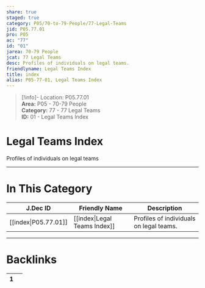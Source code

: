 ```yaml
---  
share: true  
staged: true  
category: P05/70-to-79-People/77-Legal-Teams  
jid: P05.77.01  
pro: P05  
ac: "77"  
id: "01"  
jarea: 70-79 People  
jcat: 77 Legal Teams  
desc: Profiles of individuals on legal teams.  
friendlyname: Legal Teams Index  
title: index  
alias: P05-77-01, Legal Teams Index  
---  
```

  
>[!info]- Location: P05.77.01  
>**Area:** P05 - 70-79 People  
>**Category:** 77 - 77 Legal Teams  
>**ID:** 01 - Legal Teams Index  
  
# Legal Teams Index  
  
Profiles of individuals on legal teams  
   
  
  
---  
# In This Category  
  
| J.Dec ID                                                                          | Friendly Name                                                                             | Description                             |  
| --------------------------------------------------------------------------------- | ----------------------------------------------------------------------------------------- | --------------------------------------- |  
| [[index\|P05.77.01]] | [[index\|Legal Teams Index]] | Profiles of individuals on legal teams. |  
  
  
---  
# Backlinks  
<div><table class="dataview table-view-table"><thead class="table-view-thead"><tr class="table-view-tr-header"><th class="table-view-th"><span></span><span class="dataview small-text">1</span></th><th class="table-view-th"><span></span></th></tr></thead><tbody class="table-view-tbody"></tbody></table></div>